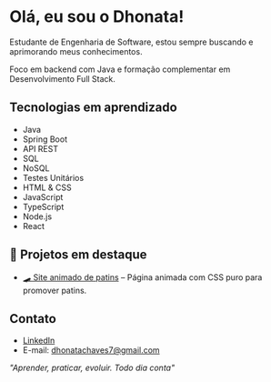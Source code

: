 # Olá, eu sou o Dhonata!

Estudante de Engenharia de Software, estou sempre buscando e aprimorando meus conhecimentos.

Foco em backend com Java e formação complementar em Desenvolvimento Full Stack.

## Tecnologias em aprendizado
- Java 
- Spring Boot
- API REST 
- SQL 
- NoSQL 
- Testes Unitários 
- HTML & CSS 
- JavaScript 
- TypeScript 
- Node.js 
- React

## 📌 Projetos em destaque
- [🛹 Site animado de patins](https://github.com/DhonataChaves/patins-animation) – Página animada com CSS puro para promover patins.

## Contato
- [LinkedIn](https://www.linkedin.com/in/dhonata)
- E-mail: dhonatachaves7@gmail.com


*"Aprender, praticar, evoluir. Todo dia conta"*


